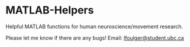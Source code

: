 # MATLAB-Helpers
 Helpful MATLAB functions for human neuroscience/movement research.
 
 Please let me know if there are any bugs! Email: lfoulger@student.ubc.ca
